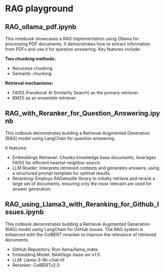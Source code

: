 # RAG playground

## RAG_ollama_pdf.ipynb
This notebook showcases a RAG implementation using Ollama for processing PDF documents. It demonstrates how to extract information from PDFs and use it for question answering. Key features include:


**Two chunking methods:**

- Recursive chunking
- Semantic chunking

**Retrieval mechanisms:**
- FAISS (Facebook AI Similarity Search) as the primary retriever
- BM25 as an ensemble retriever


## RAG_with_Reranker_for_Question_Answering.ipynb

This notbook demonstrates building a Retrieval-Augmented Generation (RAG) model using LangChain for question answering. 

It features:
- Embeddings Retriever: Chunks knowledge base documents, leverages FAISS for efficient nearest neighbor search.
- LLM Reader: Interprets retrieved contexts and generates answers, using a structured prompt template for optimal results.
- Reranking: Employs RAGatouille library to initially retrieve and rerank a large set of documents, ensuring only the most relevant are used for answer generation.

## RAG_using_Llama3_with_Reranking_for_Github_Issues.ipynb
This notbook demonstrates building a Retrieval-Augmented Generation (RAG) model using LangChain for GitHub issues. The RAG system is enhanced with the ColBERT reranker to improve the relevance of retrieved documents. 

- GitHub Repository: Run-llama/llama_index
- Embedding Model: BAAI/bge-base-en-v1.5
- LLM: Llama-3-8b-chat-hf
- Reranker: ColBERTv2.0



